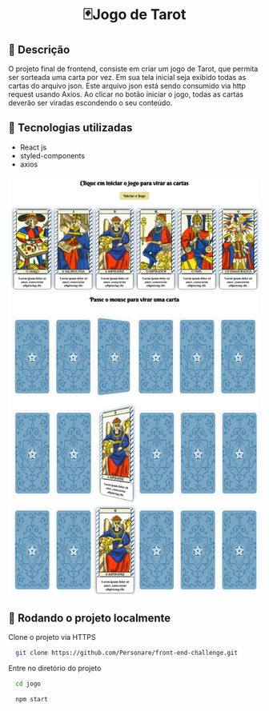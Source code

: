 ##  <h1 align="center">🃏Jogo de Tarot</h1>

## 📝 Descrição
O projeto final de frontend, consiste em criar um jogo de Tarot, que permita ser sorteada uma carta por vez. Em sua tela inicial seja exibido todas as cartas do arquivo json. Este arquivo json está sendo consumido via http request usando Axios. Ao clicar no botão iniciar o jogo, todas as cartas deverão ser viradas escondendo o seu conteúdo.

## 🚀 Tecnologias utilizadas
- React js
- styled-components
- axios

![imagem](imagem.png)


## <h2>🔄 Rodando o projeto localmente</h2>  
  
Clone o projeto via HTTPS

```bash
  git clone https://github.com/Personare/front-end-challenge.git
```

Entre no diretório do projeto

```bash
  cd jogo
```

```bash
  npm start
```
